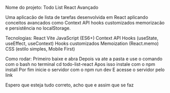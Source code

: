 Nome do projeto: Todo List React Avançado

Uma aplicacão de lista de tarefas desenvolvida em React aplicando conceitos avancados como Context API hooks customizados memorizacão e persistência no localStorage.

Tecnologias:
React
Vite
JavaScript (ES6+)
Context API
Hooks (useState, useEffect, useContext)
Hooks customizados
Memoization (React.memo)
CSS (estilo simples, Mobile First)

Como rodar:
Primeiro baixe e abra
Depois va ate a pasta e use o comando com o bash no terminal
   cd todo-list-react
Apos isso instale com o 
  npm install
Por fim inicie o servidor com o 
  npm run dev 
E acesse o servidor pelo link

Espero que esteja tudo correto, acho que e assim que se faz
